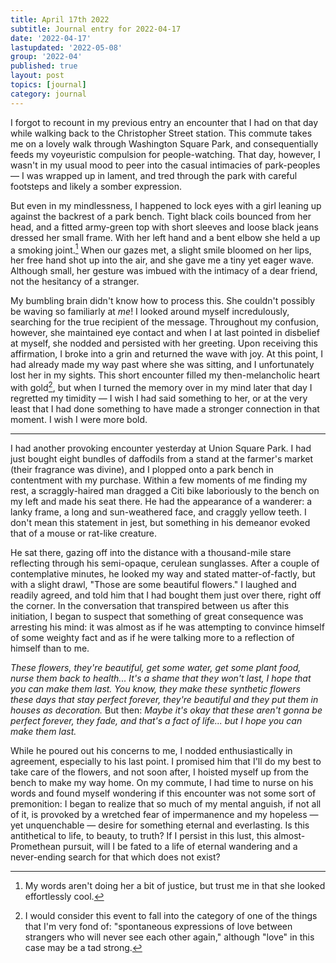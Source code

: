 ```yaml
---
title: April 17th 2022
subtitle: Journal entry for 2022-04-17
date: '2022-04-17'
lastupdated: '2022-05-08'
group: '2022-04'
published: true
layout: post
topics: [journal]
category: journal
---
```


I forgot to recount in my previous entry an encounter that I had on that day while walking back to the Christopher Street station. 
This commute takes me on a lovely walk through Washington Square Park, and consequentially feeds my voyeuristic compulsion for people-watching. 
That day, however, I wasn't in my usual mood to peer into the casual intimacies of park-peoples — I was wrapped up in lament, and tred through the park with careful footsteps and likely a somber expression. 

But even in my mindlessness, I happened to lock eyes with a girl leaning up against the backrest of a park bench. 
Tight black coils bounced from her head, and a fitted army-green top with short sleeves and loose black jeans dressed her small frame. 
With her left hand and a bent elbow she held a up a smoking joint.[^girl]
When our gazes met, a slight smile bloomed on her lips, her free hand shot up into the air, and she gave me a tiny yet eager wave.
Although small, her gesture was imbued with the intimacy of a dear friend, not the hesitancy of a stranger.

[^girl]: My words aren't doing her a bit of justice, but trust me in that she looked effortlessly cool.

My bumbling brain didn't know how to process this. 
She couldn't possibly be waving so familiarly at *me*! 
I looked around myself incredulously, searching for the true recipient of the message.
Throughout my confusion, however, she maintained eye contact and when I at last pointed in disbelief at myself, she nodded and persisted with her greeting.
Upon receiving this affirmation, I broke into a grin and returned the wave with joy. 
At this point, I had already made my way past where she was sitting, and I unfortunately lost her in my sights. 
This short encounter filled my then-melancholic heart with gold[^stranger], but when I turned the memory over in my mind later that day I regretted my timidity — I wish I had said something to her, or at the very least that I had done something to have made a stronger connection in that moment.
I wish I were more bold. 

[^stranger]: I would consider this event to fall into the category of one of the things that I'm very fond of: "spontaneous expressions of love between strangers who will never see each other again," although "love" in this case may be a tad strong.

---

I had another provoking encounter yesterday at Union Square Park.
I had just bought eight bundles of daffodils from a stand at the farmer's market (their fragrance was divine), and I plopped onto a park bench in contentment with my purchase.
Within a few moments of me finding my rest, a scraggly-haired man dragged a Citi bike laboriously to the bench on my left and made his seat there.
He had the appearance of a wanderer: a lanky frame, a long and sun-weathered face, and craggly yellow teeth. 
I don't mean this statement in jest, but something in his demeanor evoked that of a mouse or rat-like creature. 

He sat there, gazing off into the distance with a thousand-mile stare reflecting through his semi-opaque, cerulean sunglasses.
After a couple of contemplative minutes, he looked my way and stated matter-of-factly, but with a slight drawl, "Those are some beautiful flowers."
I laughed and readily agreed, and told him that I had bought them just over there, right off the corner. 
In the conversation that transpired between us after this initiation, I began to suspect that something of great consequence was arresting his mind: it was almost as if he was attempting to convince himself of some weighty fact and as if he were talking more to a reflection of himself than to me.

*These flowers, they're beautiful, get some water, get some plant food, nurse them back to health... It's a shame that they won't last, I hope that you can make them last.*
*You know, they make these synthetic flowers these days that stay perfect forever, they're beautiful and they put them in houses as decoration.*
But then: *Maybe it's okay that these aren't gonna be perfect forever, they fade, and that's a fact of life... but I hope you can make them last.*

While he poured out his concerns to me, I nodded enthusiastically in agreement, especially to his last point. 
I promised him that I'll do my best to take care of the flowers, and not soon after, I hoisted myself up from the bench to make my way home.
On my commute, I had time to nurse on his words and found myself wondering if this encounter was not some sort of premonition: I began to realize that so much of my mental anguish, if not all of it, is provoked by a wretched fear of impermanence and my hopeless — yet unquenchable — desire for something eternal and everlasting. 
Is this antithetical to life, to beauty, to truth? 
If I persist in this lust, this almost-Promethean pursuit, will I be fated to a life of eternal wandering and a never-ending search for that which does not exist? 



